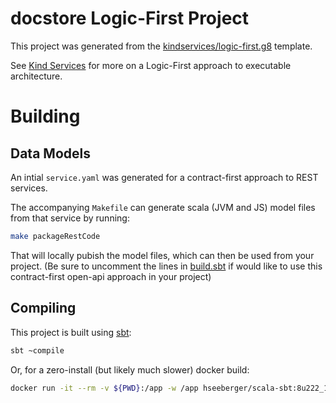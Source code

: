 # docstore Logic-First Project

This project was generated from the [kindservices/logic-first.g8](https://github.com/kindservices/logic-first.g8) template.

See [Kind Services](https://www.kindservices.co.uk/) for more on a Logic-First approach to executable architecture.

# Building

## Data Models

An intial `service.yaml` was generated for a contract-first approach to REST services.

The accompanying `Makefile` can generate scala (JVM and JS) model files from that service by running:

```sh
make packageRestCode
```

That will locally pubish the model files, which can then be used from your project.
(Be sure to uncomment the lines in [build.sbt](build.sbt) if would like to use this contract-first open-api approach in your project)

## Compiling

This project is built using [sbt](https://www.scala-sbt.org/):

```sh
sbt ~compile
```

Or, for a zero-install (but likely much slower) docker build:

```sh
docker run -it --rm -v ${PWD}:/app -w /app hseeberger/scala-sbt:8u222_1.3.5_2.13.1 sbt compile
```